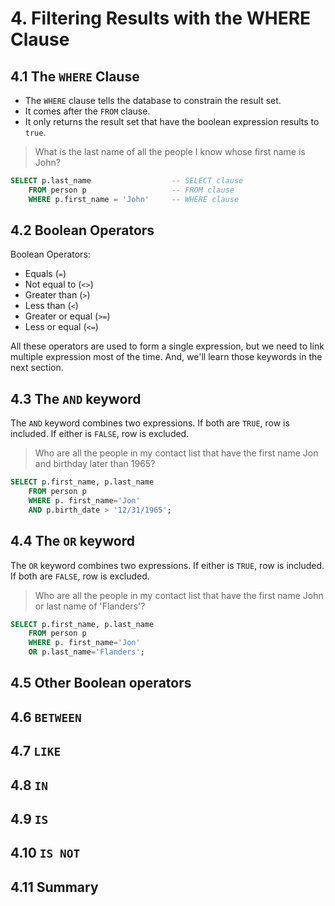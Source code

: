 # 4. Filtering Results with the WHERE Clause

## 4.1 The `WHERE` Clause

* The `WHERE` clause tells the database to constrain the result set. 
* It comes after the `FROM` clause. 
* It only returns the result set that have the boolean expression results to `true`.

> What is the last name of all the people I know whose first name is John?

```sql
SELECT p.last_name                  -- SELECT clause
    FROM person p                   -- FROM clause
    WHERE p.first_name = 'John'     -- WHERE clause
``` 

## 4.2 Boolean Operators

Boolean Operators:
* Equals (`=`)
* Not equal to (`<>`)
* Greater than (`>`)
* Less than (`<`)
* Greater or equal (`>=`)
* Less or equal (`<=`)

All these operators are used to form a single expression, but we need to link multiple expression most of the time. And, we'll learn
those keywords in the next section.

## 4.3 The `AND` keyword

The `AND` keyword combines two expressions. If both are `TRUE`, row is included. If either is `FALSE`, row is excluded.

> Who are all the people in my contact list that have the first name Jon and birthday later than 1965?

```sql
SELECT p.first_name, p.last_name
    FROM person p
    WHERE p. first_name='Jon'
    AND p.birth_date > '12/31/1965';
``` 

## 4.4 The `OR` keyword

The `OR` keyword combines two expressions. If either is `TRUE`, row is included. If both are `FALSE`, row is excluded.

> Who are all the people in my contact list that have the first name John or last name of 'Flanders'?

```sql
SELECT p.first_name, p.last_name
    FROM person p
    WHERE p. first_name='Jon'
    OR p.last_name='Flanders';
``` 
## 4.5 Other Boolean operators

## 4.6 `BETWEEN`

## 4.7 `LIKE`

## 4.8 `IN`

## 4.9 `IS`

## 4.10 `IS NOT`

## 4.11 Summary